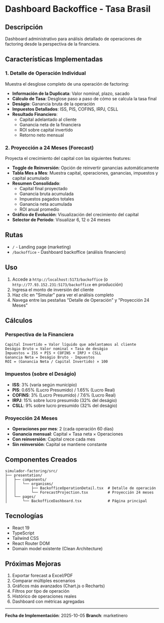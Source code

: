 # Dashboard Backoffice - Tasa Brasil

## Descripción

Dashboard administrativo para análisis detallado de operaciones de factoring desde la perspectiva de la financiera.

## Características Implementadas

### 1. Detalle de Operación Individual

Muestra el desglose completo de una operación de factoring:

- **Información de la Duplicata**: Valor nominal, plazo, sacado
- **Cálculo de Tasa**: Desglose paso a paso de cómo se calcula la tasa final
- **Deságio**: Ganancia bruta de la operación
- **Impuestos Detallados**: ISS, PIS, COFINS, IRPJ, CSLL
- **Resultado Financiero**:
  - Capital adelantado al cliente
  - Ganancia neta de la financiera
  - ROI sobre capital invertido
  - Retorno neto mensual

### 2. Proyección a 24 Meses (Forecast)

Proyecta el crecimiento del capital con las siguientes features:

- **Toggle de Reinversión**: Opción de reinvertir ganancias automáticamente
- **Tabla Mes a Mes**: Muestra capital, operaciones, ganancias, impuestos y capital acumulado
- **Resumen Consolidado**:
  - Capital final proyectado
  - Ganancia bruta acumulada
  - Impuestos pagados totales
  - Ganancia neta acumulada
  - ROI anual promedio
- **Gráfico de Evolución**: Visualización del crecimiento del capital
- **Selector de Período**: Visualizar 6, 12 o 24 meses

## Rutas

- `/` - Landing page (marketing)
- `/backoffice` - Dashboard backoffice (análisis financiero)

## Uso

1. Accede a `http://localhost:5173/backoffice` (o `http://77.93.152.231:5173/backoffice` en producción)
2. Ingresa el monto de inversión del cliente
3. Haz clic en "Simular" para ver el análisis completo
4. Navega entre las pestañas "Detalle de Operación" y "Proyección 24 Meses"

## Cálculos

### Perspectiva de la Financiera

```
Capital Invertido = Valor líquido que adelantamos al cliente
Deságio Bruto = Valor nominal × Tasa de deságio
Impuestos = ISS + PIS + COFINS + IRPJ + CSLL
Ganancia Neta = Deságio Bruto - Impuestos
ROI = (Ganancia Neta / Capital Invertido) × 100
```

### Impuestos (sobre el Deságio)

- **ISS**: 3% (varía según municipio)
- **PIS**: 0.65% (Lucro Presumido) / 1.65% (Lucro Real)
- **COFINS**: 3% (Lucro Presumido) / 7.6% (Lucro Real)
- **IRPJ**: 15% sobre lucro presumido (32% del deságio)
- **CSLL**: 9% sobre lucro presumido (32% del deságio)

### Proyección 24 Meses

- **Operaciones por mes**: 2 (cada operación 60 días)
- **Ganancia mensual**: Capital × Tasa neta × Operaciones
- **Con reinversión**: Capital crece cada mes
- **Sin reinversión**: Capital se mantiene constante

## Componentes Creados

```
simulador-factoring/src/
├── presentation/
│   ├── components/
│   │   └── organisms/
│   │       ├── BackofficeOperationDetail.tsx  # Detalle de operación
│   │       └── ForecastProjection.tsx         # Proyección 24 meses
│   └── pages/
│       └── BackofficeDashboard.tsx            # Página principal
```

## Tecnologías

- React 19
- TypeScript
- Tailwind CSS
- React Router DOM
- Domain model existente (Clean Architecture)

## Próximas Mejoras

1. Exportar forecast a Excel/PDF
2. Comparar múltiples escenarios
3. Gráficos más avanzados (Chart.js o Recharts)
4. Filtros por tipo de operación
5. Histórico de operaciones reales
6. Dashboard con métricas agregadas

---

**Fecha de Implementación**: 2025-10-05
**Branch**: marketinero
